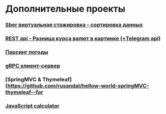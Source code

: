 # Дополнительные проекты

### [Sber виртуальная стажировка - сортировка данных](https://github.com/rusandal/sber-sortDataFromFile)
### [REST api - Разница курса валют в картинке (+Telegram api)](https://github.com/rusandal/currency-exchange-rate-to-gif)
### [Парсинг погоды](https://github.com/rusandal/weatherParsing)
### [gRPC клиент-сервер](https://github.com/rusandal/gRPC_client_server)
### [SpringMVC & Thymeleaf](https://github.com/rusandal/hellow-world-springMVC-thymeleaf--for
### [JavaScript calculator](https://github.com/rusandal/js-calculator)
